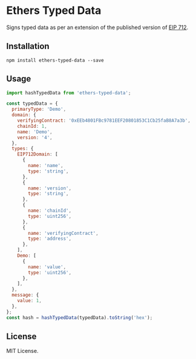 # Ethers Typed Data

Signs typed data as per an extension of the published version of [EIP 712](https://eips.ethereum.org/EIPS/eip-712).

## Installation

```
npm install ethers-typed-data --save
```

## Usage

```javascript
import hashTypedData from 'ethers-typed-data';

const typedData = {
  primaryType: 'Demo',
  domain: {
    verifyingContract: '0xEEb4801FBc9781EEF20801853C1Cb25faB8A7a3b',
    chainId: 1,
    name: 'Demo',
    version: '4',
  },
  types: {
    EIP712Domain: [
      {
        name: 'name',
        type: 'string',
      },
      {
        name: 'version',
        type: 'string',
      },
      {
        name: 'chainId',
        type: 'uint256',
      },
      {
        name: 'verifyingContract',
        type: 'address',
      },
    ],
    Demo: [
      {
        name: 'value',
        type: 'uint256',
      },
    ],
  },
  message: {
    value: 1,
  },
};
const hash = hashTypedData(typedData).toString('hex');
```

## License

MIT License.
